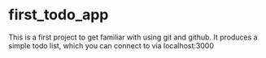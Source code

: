 # first_todo_app
This is a first project to get familiar with using git and github. 
It produces a simple todo list, which you can connect to via localhost:3000
